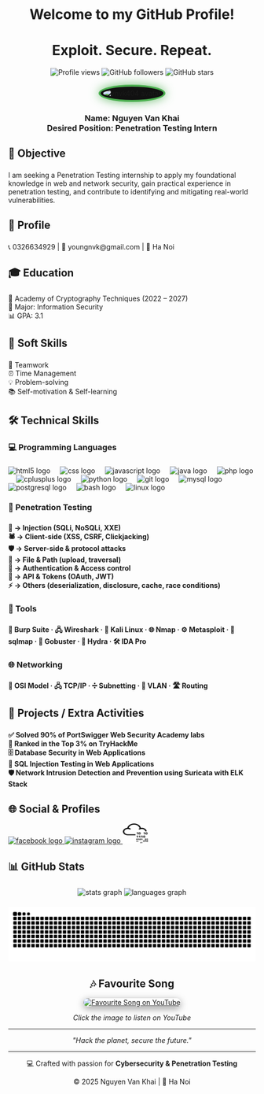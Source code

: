 <h1 align="center">Welcome to my GitHub Profile!</h1>
<h1 align="center">Exploit. Secure. Repeat.</h1>
<div align="center">
  <!-- Badges -->
  <img src="https://komarev.com/ghpvc/?username=ynvk404&label=Profile%20Views&color=4CAF50&style=flat" alt="Profile views" />
  <img src="https://img.shields.io/github/followers/ynvk404?label=Followers&style=social" alt="GitHub followers" />
  <img src="https://img.shields.io/github/stars/ynvk404?label=Stars&style=social" alt="GitHub stars" />
</div>

<br>

<div align="center">
  <img 
    height="200" 
    src="https://avatars.githubusercontent.com/ynvk404" 
    alt="ynvk404 avatar"
    style="border-radius:50%; border:4px solid #4CAF50; box-shadow:0 0 20px rgba(76,175,80,0.8); background-color:#111; padding:5px;" 
  />
</div>

###

<h3 align="center">Name: Nguyen Van Khai  <br> Desired Position: Penetration Testing Intern</h3>

###

<h2 align="left">🎯 Objective</h2>

###

<p align="left">I am seeking a Penetration Testing internship to apply my foundational knowledge in web and network security, gain practical experience in penetration testing, and contribute to identifying and mitigating real-world vulnerabilities.</p>

###

<h2 align="left">👤 Profile</h2>

###

<p align="left">📞 0326634929 | 📧 youngnvk@gmail.com | 📍 Ha Noi</p>

###

<h2 align="left">🎓 Education</h2>

###

<p align="left">🏫 Academy of Cryptography Techniques (2022 – 2027)  <br>📖 Major: Information Security  <br>📊 GPA: 3.1</p>

###

<h2 align="left">🧩 Soft Skills</h2>

###

<p align="left">🤝 Teamwork  <br>⏰ Time Management  <br>💡 Problem-solving  <br>📚 Self-motivation & Self-learning</p>

###

<h2 align="left">🛠️ Technical Skills</h2>

###

<h3 align="left">💻 Programming Languages</h3>

###

<div align="left">
  <img src="https://cdn.jsdelivr.net/gh/devicons/devicon/icons/html5/html5-original.svg" height="40" alt="html5 logo"  />
  <img width="12" />
  <img src="https://cdn.jsdelivr.net/gh/devicons/devicon/icons/css3/css3-original.svg" height="40" alt="css logo"  />
  <img width="12" />
  <img src="https://cdn.jsdelivr.net/gh/devicons/devicon/icons/javascript/javascript-original.svg" height="40" alt="javascript logo"  />
  <img width="12" />
  <img src="https://cdn.jsdelivr.net/gh/devicons/devicon/icons/java/java-original.svg" height="40" alt="java logo"  />
  <img width="12" />
  <img src="https://cdn.jsdelivr.net/gh/devicons/devicon/icons/php/php-original.svg" height="40" alt="php logo"  />
  <img width="12" />
  <img src="https://cdn.jsdelivr.net/gh/devicons/devicon/icons/cplusplus/cplusplus-original.svg" height="40" alt="cplusplus logo"  />
  <img width="12" />
  <img src="https://cdn.jsdelivr.net/gh/devicons/devicon/icons/python/python-original.svg" height="40" alt="python logo"  />
  <img width="12" />
  <img src="https://cdn.jsdelivr.net/gh/devicons/devicon/icons/git/git-original.svg" height="40" alt="git logo"  />
  <img width="12" />
  <img src="https://cdn.jsdelivr.net/gh/devicons/devicon/icons/mysql/mysql-original.svg" height="40" alt="mysql logo"  />
  <img width="12" />
  <img src="https://cdn.jsdelivr.net/gh/devicons/devicon/icons/postgresql/postgresql-original.svg" height="40" alt="postgresql logo"  />
  <img width="12" />
  <img src="https://cdn.jsdelivr.net/gh/devicons/devicon/icons/bash/bash-original.svg" height="40" alt="bash logo"  />
  <img width="12" />
  <img src="https://cdn.jsdelivr.net/gh/devicons/devicon/icons/linux/linux-original.svg" height="40" alt="linux logo"  />
</div>

###

<h3 align="left">🔐 Penetration Testing</h3>

###

<h4 align="left">💉 → Injection (SQLi, NoSQLi, XXE)<br>🕷️ → Client-side (XSS, CSRF, Clickjacking)<br>🛡️ → Server-side & protocol attacks<br>📂 → File & Path (upload, traversal)<br>🔑 → Authentication & Access control<br>🔗 → API & Tokens (OAuth, JWT)<br>⚡ → Others (deserialization, disclosure, cache, race conditions)</h4>

###

<h3 align="left">🧰 Tools</h3>

###

<h4 align="left">🐙 Burp Suite · 🖧 Wireshark · 🐧 Kali Linux · 🌐 Nmap · ⚙️ Metasploit · 🔎 sqlmap · 🧭 Gobuster · 🔐 Hydra · 🛠️ IDA Pro</h4>

###

<h3 align="left">🌐 Networking</h3>

###

<h4 align="left">🧩 OSI Model · 🖧 TCP/IP · ➗ Subnetting · 🧵 VLAN · 🛣️ Routing</h4>

###

<h2 align="left">📂 Projects / Extra Activities</h2>

###

<h4 align="left">✅ Solved 90% of PortSwigger Web Security Academy labs  <br>🏅 Ranked in the Top 3% on TryHackMe  <br>🗄️ Database Security in Web Applications  <br>🔎 SQL Injection Testing in Web Applications  <br>🛡️ Network Intrusion Detection and Prevention using Suricata with ELK Stack</h4>

###
<h2 align="left">🌐 Social & Profiles</h2>

<div align="left">
  <a href="https://www.facebook.com/young.nvk" target="_blank">
    <img src="https://raw.githubusercontent.com/maurodesouza/profile-readme-generator/master/src/assets/icons/social/facebook/default.svg" width="52" height="40" alt="facebook logo" />
  </a>
  
  <a href="https://www.instagram.com/young.nvk/" target="_blank">
    <img src="https://raw.githubusercontent.com/maurodesouza/profile-readme-generator/master/src/assets/icons/social/instagram/default.svg" width="52" height="40" alt="instagram logo" />
  </a>
  
  <a href="https://tryhackme.com/p/ynvk404" target="_blank">
    <img src="https://raw.githubusercontent.com/maurodesouza/profile-readme-generator/master/src/assets/icons/social/tryhackme/default.svg" width="52" height="40" alt="tryhackme logo" />
  </a>
</div>

###

<h2 align="left">📊 GitHub Stats</h2>

###

<div align="center" class="stats">
  <img src="https://github-readme-stats.vercel.app/api?username=ynvk404&hide_title=false&hide_rank=false&show_icons=true&include_all_commits=true&count_private=true&disable_animations=false&theme=dracula&locale=en&hide_border=false&order=1" height="150" alt="stats graph"  />
  <img src="https://github-readme-stats.vercel.app/api/top-langs?username=ynvk404&locale=en&hide_title=false&layout=compact&card_width=320&langs_count=5&theme=dracula&hide_border=false&order=2" height="150" alt="languages graph"  />
</div>

###

<div align="center">
  <picture>
    <source media="(prefers-color-scheme: dark)" srcset="https://raw.githubusercontent.com/ynvk404/ynvk404/output/snake.svg">
    <source media="(prefers-color-scheme: light)" srcset="https://raw.githubusercontent.com/ynvk404/ynvk404/output/snake-light.svg">
    <img alt="Snake animation" src="https://raw.githubusercontent.com/ynvk404/ynvk404/output/snake.svg">
  </picture>
</div>

###

<h2 align="center">🎶 Favourite Song</h2>

<div align="center">
  <a href="https://www.youtube.com/watch?v=s7Qe7OJvgOU&list=RDs7Qe7OJvgOU&start_radio=1" target="_blank">
    <img src="https://img.youtube.com/vi/s7Qe7OJvgOU/maxresdefault.jpg" 
         width="480" 
         alt="Favourite Song on YouTube" 
         style="border-radius:12px; box-shadow:0 4px 15px rgba(0,0,0,0.4);" />
  </a>
  <p><i>Click the image to listen on YouTube</i></p>
</div>

---

<!-- Motto -->
<div align="center">
  <i>"Hack the planet, secure the future."</i>
</div>

---

<div align="center">
  <p>💻 Crafted with passion for <b>Cybersecurity & Penetration Testing</b></p>
  <p>© 2025 Nguyen Van Khai | 📍 Ha Noi</p>
</div>
